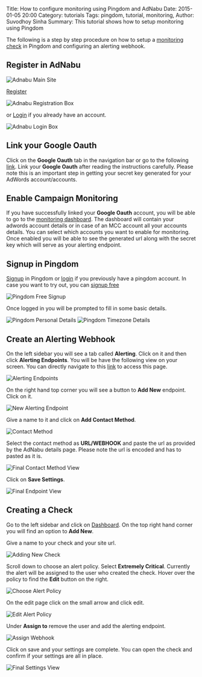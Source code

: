 Title: How to configure monitoring using Pingdom and AdNabu
Date: 2015-01-05 20:00
Category: tutorials
Tags: pingdom, tutorial, monitoring, 
Author: Suvodhoy Sinha
Summary: This tutorial shows how to setup monitoring using Pingdom

The following is a step by step procedure on how to setup a [monitoring check](http://www.adnabu.com/products/monitor) in Pingdom and configuring an alerting webhook.

Register in AdNabu
------------------

![Adnabu Main Site]({filename}/images/tutorial/pingdom/main_site.png)

[Register](https://www.adnabu.com/accounts/register/ "AdNabu signup link") 

![Adnabu Registration Box]({filename}/images/tutorial/pingdom/registration_form.png)

or [Login](http://www.adnabu.com/accounts/login/ "AdNabu login link") if you already have an account.

![Adnabu Login Box]({filename}/images/tutorial/pingdom/login_form.png)

Link your Google Oauth
----------------------

Click on the **Google Oauth** tab in the navigation bar or go to the following [link](http://www.adnabu.com/googleoauth/). Link your **Google Oauth** after reading the instructions carefully. 
Please note this is an important step in getting your secret key generated for your AdWords account/accounts.

Enable Campaign Monitoring
--------------------------

If you have successfully linked your **Google Oauth** account, you will be able to go to the [monitoring dashboard](http://www.adnabu.com/monitor/). 
The dashboard will contain your adwords account details or in case of an MCC account all your accounts details.
You can select which accounts you want to enable for monitoring. Once enabled you will be able to see the generated url along with the secret key which will serve as your alerting endpoint.

Signup in Pingdom
-----------------

[Signup](https://www.pingdom.com/signup/ "Pingdom signup link") in Pingdom or [login](https://my.pingdom.com/ "Pingdom login link") if you previously have a pingdom account. 
In case you want to try out, you can [signup free](https://www.pingdom.com/free "Pingdom free signup")

![Pingdom Free Signup]({filename}/images/tutorial/pingdom/free_signup.png)

Once logged in you will be prompted to fill in some basic details.

![Pingdom Personal Details]({filename}/images/tutorial/pingdom/basic_details.png)
![Pingdom Timezone Details]({filename}/images/tutorial/pingdom/timezone_details.png)

Create an Alerting Webhook
--------------------------

On the left sidebar you will see a tab called **Alerting**. Click on it and then click **Alerting Endpoints**. You will be have the following view on your screen. 
You can directly navigate to this [link](https://my.pingdom.com/newims/externalendpoints "Pingdom Alerting Endpoints") to access this page.

![Alerting Endpoints]({filename}/images/tutorial/pingdom/alerting_endpoint_page.png)

On the right hand top corner you will see a button to **Add New** endpoint. Click on it.

![New Alerting Endpoint]({filename}/images/tutorial/pingdom/new_endpoint.png)

Give a name to it and click on **Add Contact Method**.

![Contact Method]({filename}/images/tutorial/pingdom/contact_method.png)

Select the contact method as **URL/WEBHOOK** and paste the url as provided by the AdNabu details page. Please note the url is encoded and has to pasted as it is.

![Final Contact Method View]({filename}/images/tutorial/pingdom/final_contact_box.png)

Click on **Save Settings**.

![Final Endpoint View]({filename}/images/tutorial/pingdom/final_endpoint_view.png)

Creating a Check
----------------

Go to the left sidebar and click on [Dashboard](https://my.pingdom.com/dashboard/checks). On the top right hand corner you will find an option to **Add New**.

Give a name to your check and your site url.

![Adding New Check]({filename}/images/tutorial/pingdom/new_check.png)

Scroll down to choose an alert policy. Select **Extremely Critical**. Currently the alert will be assigned to the user who created the check. Hover over the policy to find the **Edit** button on the right.

![Choose Alert Policy]({filename}/images/tutorial/pingdom/choose_alert_policy.png)

On the edit page click on the small arrow and click edit.

![Edit Alert Policy]({filename}/images/tutorial/pingdom/edit_policy.png)

Under **Assign to** remove the user and add the alerting endpoint.

![Assign Webhook]({filename}/images/tutorial/pingdom/assign_webhook.png)

Click on save and your settings are complete. You can open the check and confirm if your settings are all in place.

![Final Settings View]({filename}/images/tutorial/pingdom/final_check_view.png)
